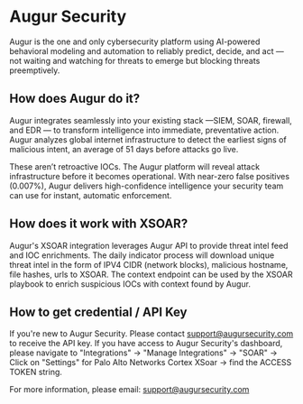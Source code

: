 # Augur Security
Augur is the one and only cybersecurity platform using AI-powered behavioral modeling and automation to reliably predict, decide, and act — not waiting and watching for threats to emerge but blocking threats preemptively.

## How does Augur do it?
Augur integrates seamlessly into your existing stack —SIEM, SOAR, firewall, and EDR — to transform intelligence into immediate, preventative action. Augur analyzes global internet infrastructure to detect the earliest signs of malicious intent, an average of 51 days before attacks go live.

These aren’t retroactive IOCs. The Augur platform will reveal attack infrastructure before it becomes operational. With near-zero false positives (0.007%), Augur delivers high-confidence intelligence your security team can use for instant, automatic enforcement.

## How does it work with XSOAR?
Augur's XSOAR integration leverages Augur API to provide threat intel feed and IOC enrichments.
The daily indicator process will download unique threat intel in the form of IPV4 CIDR (network blocks), malicious hostname, file hashes, urls to XSOAR.  The context endpoint can be used by the XSOAR playbook to enrich suspicious IOCs with context found by Augur. 

## How to get credential / API Key
If you're new to Augur Security. Please contact support@augursecurity.com to receive the API key.
If you have access to Augur Security's dashboard, please navigate to "Integrations" -> "Manage Integrations" -> "SOAR" -> Click on "Settings" for Palo Alto Networks Cortex XSoar -> find the ACCESS TOKEN string.



For more information, please email: support@augursecurity.com

